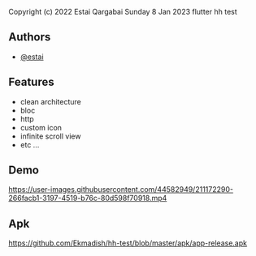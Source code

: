 
Copyright (c) 2022 Estai Qargabai
Sunday 8 Jan 2023
flutter hh test



## Authors

- [@estai](https://github.com/Ekmadish)


## Features

- clean architecture
- bloc
- http
- custom icon
- infinite scroll view
- etc ...



## Demo

https://user-images.githubusercontent.com/44582949/211172290-266facb1-3197-4519-b76c-80d598f70918.mp4


## Apk
https://github.com/Ekmadish/hh-test/blob/master/apk/app-release.apk

